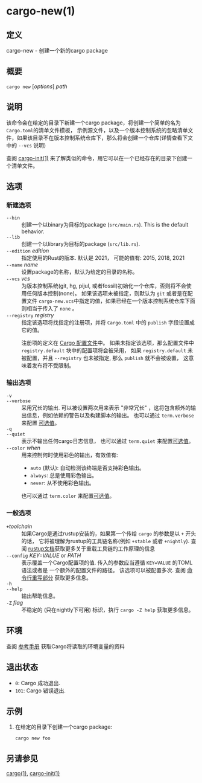 # cargo-new(1)

## 定义

cargo-new - 创建一个新的cargo package

## 概要

`cargo new` [_options_] _path_

## 说明

该命令会在给定的目录下新建一个cargo package，将创建一个简单的名为`Cargo.toml`的清单文件模板，
示例源文件，以及一个版本控制系统的忽略清单文件，如果该目录不在版本控制系统仓库下，那么将会创建一个仓库(详情查看下文中的 `--vcs` 说明)

查阅 [cargo-init(1)](cargo-init.html) 来了解类似的命令，用它可以在一个已经存在的目录下创建一个清单文件。

## 选项

### 新建选项

<dl>

<dt class="option-term" id="option-cargo-new---bin"><a class="option-anchor" href="#option-cargo-new---bin"></a><code>--bin</code></dt>
<dd class="option-desc">创建一个以binary为目标的package (<code>src/main.rs</code>).
This is the default behavior.</dd>


<dt class="option-term" id="option-cargo-new---lib"><a class="option-anchor" href="#option-cargo-new---lib"></a><code>--lib</code></dt>
<dd class="option-desc">创建一个以library为目标的package (<code>src/lib.rs</code>).</dd>


<dt class="option-term" id="option-cargo-new---edition"><a class="option-anchor" href="#option-cargo-new---edition"></a><code>--edition</code> <em>edition</em></dt>
<dd class="option-desc">指定使用的Rust的版本. 默认是 2021，
可能的值有: 2015, 2018, 2021</dd>


<dt class="option-term" id="option-cargo-new---name"><a class="option-anchor" href="#option-cargo-new---name"></a><code>--name</code> <em>name</em></dt>
<dd class="option-desc">设置package的名称，默认为给定的目录的名称。</dd>


<dt class="option-term" id="option-cargo-new---vcs"><a class="option-anchor" href="#option-cargo-new---vcs"></a><code>--vcs</code> <em>vcs</em></dt>
<dd class="option-desc">为版本控制系统(git, hg, pijul, 或者fossil)初始化一个仓库，否则将不会使用任何版本控制(none)。
如果该选项未被指定，则默认为 <code>git</code> 或者是在配置文件
<code>cargo-new.vcs</code>中指定的值，如果已经在一个版本控制系统仓库下面则相当于传入了 <code>none</code> 。</dd>


<dt class="option-term" id="option-cargo-new---registry"><a class="option-anchor" href="#option-cargo-new---registry"></a><code>--registry</code> <em>registry</em></dt>
<dd class="option-desc">指定该选项将找指定的注册项，并将 <code>Cargo.toml</code> 中的 <code>publish</code> 字段设置成它的值。</p>
<p>注册项的定义在 <a href="../reference/config.html">Cargo 配置文件</a>中。
如果未指定该选项，那么配置文件中 <code>registry.default</code> 块中的配置项将会被采用，
如果 <code>registry.default</code> 未被配置，并且 <code>--registry</code> 也未被指定, 那么 <code>publish</code> 就不会被设置，
这意味着发布将不受限制。
</dd>


</dl>


### 输出选项

<dl>
<dt class="option-term" id="option-cargo-new--v"><a class="option-anchor" href="#option-cargo-new--v"></a><code>-v</code></dt>
<dt class="option-term" id="option-cargo-new---verbose"><a class="option-anchor" href="#option-cargo-new---verbose"></a><code>--verbose</code></dt>
<dd class="option-desc">采用冗长的输出. 可以被设置两次用来表示 &quot;非常冗长&quot; ，这将包含额外的输出信息，例如依赖的警告以及构建脚本的输出。
也可以通过 <code>term.verbose</code> 来配置 <a href="../reference/config.html">可选值</a>。</dd>


<dt class="option-term" id="option-cargo-new--q"><a class="option-anchor" href="#option-cargo-new--q"></a><code>-q</code></dt>
<dt class="option-term" id="option-cargo-new---quiet"><a class="option-anchor" href="#option-cargo-new---quiet"></a><code>--quiet</code></dt>
<dd class="option-desc">表示不输出任何cargo日志信息，
也可以通过 <code>term.quiet</code> 来配置<a href="../reference/config.html">可选值</a>。</dd>


<dt class="option-term" id="option-cargo-new---color"><a class="option-anchor" href="#option-cargo-new---color"></a><code>--color</code> <em>when</em></dt>
<dd class="option-desc">用来控制何时使用彩色的输出，有效值有:</p>
<ul>
<li><code>auto</code> (默认): 自动检测该终端是否支持彩色输出。</li>
<li><code>always</code>: 总是使用彩色输出。</li>
<li><code>never</code>: 从不使用彩色输出。</li>
</ul>
<p>也可以通过 <code>term.color</code> 来配置<a href="../reference/config.html">可选值</a>。</dd>


</dl>

### 一般选项

<dl>

<dt class="option-term" id="option-cargo-new-+toolchain"><a class="option-anchor" href="#option-cargo-new-+toolchain"></a><code>+</code><em>toolchain</em></dt>
<dd class="option-desc">如果Cargo是通过rustup安装的，如果第一个传给 <code>cargo</code> 的参数是以 <code>+</code> 开头的话，
它将被理解为rustup的工具链名称(例如 <code>+stable</code> 或者 <code>+nightly</code>).
查阅 <a href="https://rust-lang.github.io/rustup/overrides.html">rustup文档</a>获取更多关于重载工具链的工作原理的信息</dd>


<dt class="option-term" id="option-cargo-new---config"><a class="option-anchor" href="#option-cargo-new---config"></a><code>--config</code> <em>KEY=VALUE</em> or <em>PATH</em></dt>
<dd class="option-desc">表示覆盖一个Cargo配置项的值. 传入的参数应当遵循 <code>KEY=VALUE</code> 的TOML语法或者是
一个额外的配置文件的路径。 该选项可以被配置多次.
查阅 <a href="../reference/config.html#command-line-overrides">命令行重写部分</a> 获取更多信息。</dd>


<dt class="option-term" id="option-cargo-new--h"><a class="option-anchor" href="#option-cargo-new--h"></a><code>-h</code></dt>
<dt class="option-term" id="option-cargo-new---help"><a class="option-anchor" href="#option-cargo-new---help"></a><code>--help</code></dt>
<dd class="option-desc">输出帮助信息。</dd>


<dt class="option-term" id="option-cargo-new--Z"><a class="option-anchor" href="#option-cargo-new--Z"></a><code>-Z</code> <em>flag</em></dt>
<dd class="option-desc">不稳定的 (只在nightly下可用) 标识，执行 <code>cargo -Z help</code> 获取更多信息。</dd>


</dl>


## 环境

查阅 [参考手册](../reference/environment-variables.html) 获取Cargo将读取的环境变量的资料 


## 退出状态

* `0`: Cargo 成功退出.
* `101`: Cargo 错误退出.


## 示例

1. 在给定的目录下创建一个cargo package:

       cargo new foo

## 另请参见
[cargo(1)](cargo.html), [cargo-init(1)](cargo-init.html)
